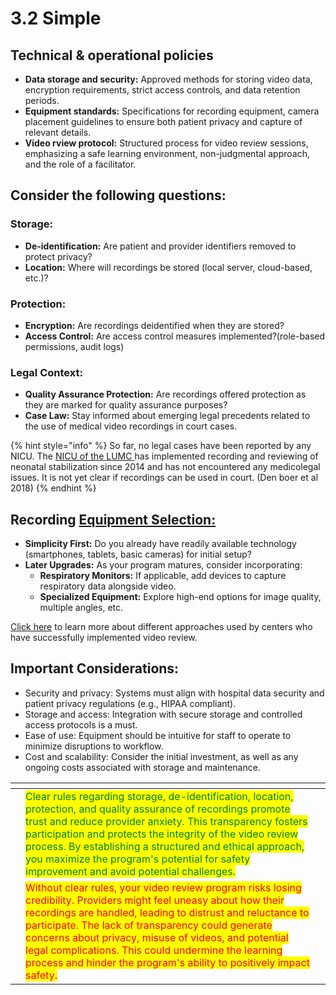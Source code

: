 # 3.2 Simple

## **Technical & operational policies**

* **Data storage and security:** Approved methods for storing video data, encryption requirements, strict access controls, and data retention periods.
* **Equipment standards:** Specifications for recording equipment, camera placement guidelines to ensure both patient privacy and capture of relevant details.
* **Video rview protocol:** Structured process for video review sessions, emphasizing a safe learning environment, non-judgmental approach, and the role of a facilitator.

## **Consider the following questions:**

### **Storage:**

* **De-identification:** Are patient and provider identifiers removed to protect privacy?
* **Location:** Where will recordings be stored (local server, cloud-based, etc.)?

### **Protection:**

* **Encryption:** Are recordings deidentified when they are stored?
* **Access Control:** Are access control measures implemented?(role-based permissions, audit logs)

### **Legal Context:**

* **Quality Assurance Protection:** Are recordings offered protection as they are marked for quality assurance purposes?
* **Case Law:** Stay informed about emerging legal precedents related to the use of medical video recordings in court cases.

{% hint style="info" %}
So far, no legal cases have been reported by any NICU. The [NICU of the LUMC ](../../welcome/neoflix/streamlining-neonatal-care-a-success-story.md)has implemented recording and reviewing of neonatal stabilization since 2014 and has not encountered any medicolegal issues. It is not yet clear if recordings can be used in court. (Den boer et al 2018)
{% endhint %}

## **Recording** [**Equipment Selection:**](../../level-2-in-action/6.-recording-equipment)

* **Simplicity First:** Do you already have readily available technology (smartphones, tablets, basic cameras) for initial setup?
* **Later Upgrades:** As your program matures, consider incorporating:
  * **Respiratory Monitors:** If applicable, add devices to capture respiratory data alongside video.
  * **Specialized Equipment:** Explore high-end options for image quality, multiple angles, etc.

[Click here](../4.-learning-from-success-stories) to learn more about different approaches used by centers who have successfully implemented video review.

## Important Considerations:

* Security and privacy: Systems must align with hospital data security and patient privacy regulations (e.g., HIPAA compliant).
* Storage and access: Integration with secure storage and controlled access protocols is a must.
* Ease of use: Equipment should be intuitive for staff to operate to minimize disruptions to workflow.
* Cost and scalability: Consider the initial investment, as well as any ongoing costs associated with storage and maintenance.

<table data-card-size="large" data-view="cards"><thead><tr><th></th><th></th><th></th></tr></thead><tbody><tr><td></td><td><mark style="color:green;">Clear rules regarding storage, de-identification, location, protection, and quality assurance of recordings promote trust and reduce provider anxiety. This transparency fosters participation and protects the integrity of the video review process. By establishing a structured and ethical approach, you maximize the program's potential for safety improvement and avoid potential challenges.</mark></td><td></td></tr><tr><td></td><td><mark style="color:red;">Without clear rules, your video review program risks losing credibility. Providers might feel uneasy about how their recordings are handled, leading to distrust and reluctance to participate. The lack of transparency could generate concerns about privacy, misuse of videos, and potential legal complications. This could undermine the learning process and hinder the program's ability to positively impact safety.</mark></td><td></td></tr></tbody></table>
